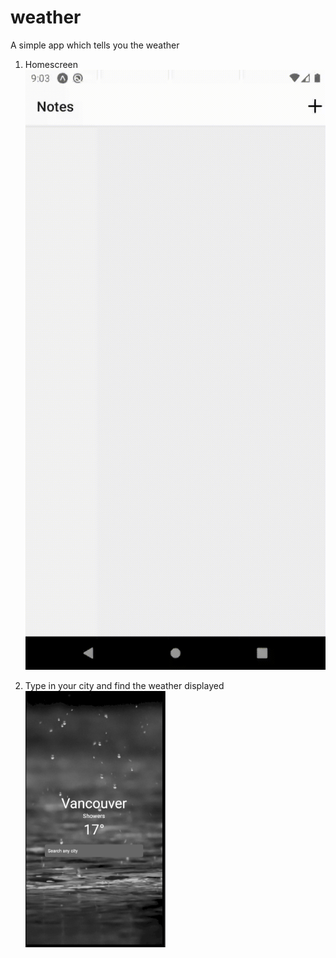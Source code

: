 # weather

A simple app which tells you the weather

1. Homescreen  
![](Images/Demo.gif)

2. Type in your city and find the weather displayed  
![](Images/SearchedResult.PNG)


